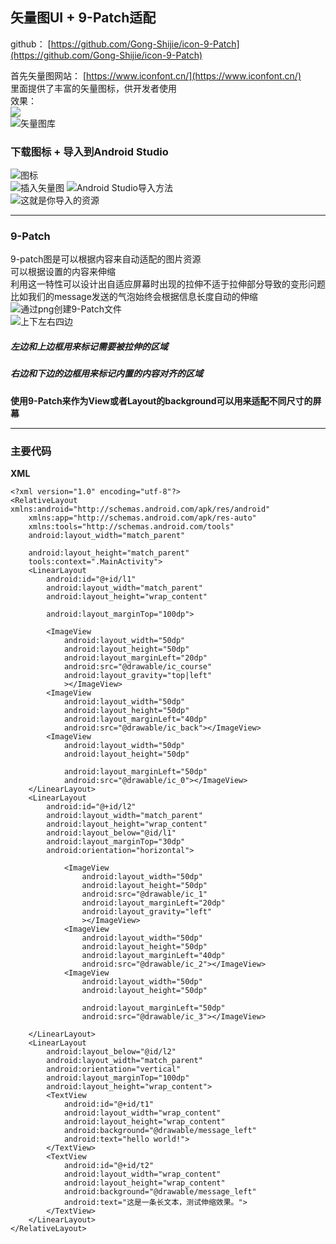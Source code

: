 ## 矢量图UI + 9-Patch适配
github：
[https://github.com/Gong-Shijie/icon-9-Patch](https://github.com/Gong-Shijie/icon-9-Patch)  

首先矢量图网站：
[https://www.iconfont.cn/](https://www.iconfont.cn/)  
里面提供了丰富的矢量图标，供开发者使用  
效果：  
![](https://upload-images.jianshu.io/upload_images/19741117-20418b8a630224c1.jpg?imageMogr2/auto-orient/strip%7CimageView2/2/w/1240)  
![矢量图库](https://upload-images.jianshu.io/upload_images/19741117-ef37e2db3dab612f.png?imageMogr2/auto-orient/strip%7CimageView2/2/w/1240)  
### 下载图标 + 导入到Android Studio
![图标](https://upload-images.jianshu.io/upload_images/19741117-887d23b8c8c12265.png?imageMogr2/auto-orient/strip%7CimageView2/2/w/1240)  
![插入矢量图](https://upload-images.jianshu.io/upload_images/19741117-5d121991c00a610c.png?imageMogr2/auto-orient/strip%7CimageView2/2/w/1240)
![Android Studio导入方法](https://upload-images.jianshu.io/upload_images/19741117-263669219abbc8d0.png?imageMogr2/auto-orient/strip%7CimageView2/2/w/1240)  
![这就是你导入的资源](https://upload-images.jianshu.io/upload_images/19741117-b17ae76418c5df8a.png?imageMogr2/auto-orient/strip%7CimageView2/2/w/1240)  
***  
### 9-Patch  
9-patch图是可以根据内容来自动适配的图片资源  
可以根据设置的内容来伸缩  
利用这一特性可以设计出自适应屏幕时出现的拉伸不适于拉伸部分导致的变形问题  
比如我们的message发送的气泡始终会根据信息长度自动的伸缩   
![通过png创建9-Patch文件](https://upload-images.jianshu.io/upload_images/19741117-0fbbf4426851593a.png?imageMogr2/auto-orient/strip%7CimageView2/2/w/1240)  
![上下左右四边](https://upload-images.jianshu.io/upload_images/19741117-160dd8cc155fa1e5.png?imageMogr2/auto-orient/strip%7CimageView2/2/w/1240)  
##### 左边和上边框用来标记需要被拉伸的区域  
##### 右边和下边的边框用来标记内置的内容对齐的区域  
**使用9-Patch来作为View或者Layout的background可以用来适配不同尺寸的屏幕**  



***  
### 主要代码  
**XML**  
```
<?xml version="1.0" encoding="utf-8"?>
<RelativeLayout xmlns:android="http://schemas.android.com/apk/res/android"
    xmlns:app="http://schemas.android.com/apk/res-auto"
    xmlns:tools="http://schemas.android.com/tools"
    android:layout_width="match_parent"

    android:layout_height="match_parent"
    tools:context=".MainActivity">
    <LinearLayout
        android:id="@+id/l1"
        android:layout_width="match_parent"
        android:layout_height="wrap_content"

        android:layout_marginTop="100dp">

        <ImageView
            android:layout_width="50dp"
            android:layout_height="50dp"
            android:layout_marginLeft="20dp"
            android:src="@drawable/ic_course"
            android:layout_gravity="top|left"
            ></ImageView>
        <ImageView
            android:layout_width="50dp"
            android:layout_height="50dp"
            android:layout_marginLeft="40dp"
            android:src="@drawable/ic_back"></ImageView>
        <ImageView
            android:layout_width="50dp"
            android:layout_height="50dp"

            android:layout_marginLeft="50dp"
            android:src="@drawable/ic_0"></ImageView>
    </LinearLayout>
    <LinearLayout
        android:id="@+id/l2"
        android:layout_width="match_parent"
        android:layout_height="wrap_content"
        android:layout_below="@id/l1"
        android:layout_marginTop="30dp"
        android:orientation="horizontal">

            <ImageView
                android:layout_width="50dp"
                android:layout_height="50dp"
                android:src="@drawable/ic_1"
                android:layout_marginLeft="20dp"
                android:layout_gravity="left"
                ></ImageView>
            <ImageView
                android:layout_width="50dp"
                android:layout_height="50dp"
                android:layout_marginLeft="40dp"
                android:src="@drawable/ic_2"></ImageView>
            <ImageView
                android:layout_width="50dp"
                android:layout_height="50dp"

                android:layout_marginLeft="50dp"
                android:src="@drawable/ic_3"></ImageView>

    </LinearLayout>
    <LinearLayout
        android:layout_below="@id/l2"
        android:layout_width="match_parent"
        android:orientation="vertical"
        android:layout_marginTop="100dp"
        android:layout_height="wrap_content">
        <TextView
            android:id="@+id/t1"
            android:layout_width="wrap_content"
            android:layout_height="wrap_content"
            android:background="@drawable/message_left"
            android:text="hello world!">
        </TextView>
        <TextView
            android:id="@+id/t2"
            android:layout_width="wrap_content"
            android:layout_height="wrap_content"
            android:background="@drawable/message_left"
            android:text="这是一条长文本，测试伸缩效果。">
        </TextView>
    </LinearLayout>
</RelativeLayout>
```
